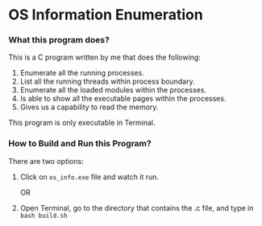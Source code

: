 # OS Information Enumeration
### What this program does?
This is a C program written by me that does the following:

1. Enumerate all the running processes.
2. List all the running threads within process boundary.
3. Enumerate all the loaded modules within the processes.
4. Is able to show all the executable pages within the processes.
5. Gives us a capability to read the memory.

This program is only executable in Terminal. 

### How to Build and Run this Program?
There are two options:
1. Click on `os_info.exe` file and watch it run.

   OR

2. Open Terminal, go to the directory that contains the .c file,
   and type in `bash build.sh`
